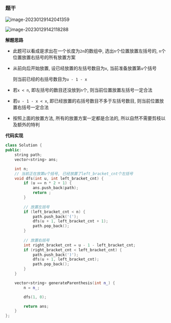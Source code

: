 ### 题干

![image-20230129142041359](http://www.cdn.liver0377.xyz/typora/202301291421300.png)

![image-20230129142118288](http://www.cdn.liver0377.xyz/typora/202301291421688.png)



**解题思路**

- 此题可以看成是求出在一个长度为`2n`的数组中, 选出`n`个位置放置左括号的, `n`个位置放置右括号的所有放置方案

- 从前向后开始放置, 设已经放置的左括号数目为`x`, 当前准备放置第`u`个括号

  则当前已经的右括号数目为`u - 1 - x`

- 若`x < n`, 即左括号的数目还没放到`n`个, 则当前位置放置左括号一定合法

- 若`u - 1 - x < x`, 即已经放置的右括号数目不多于左括号数目, 则当前位置放置右括号一定合法

- 按照上面的放置方法, 所有的放置方案一定都是合法的, 所以自然不需要剪枝以及额外的特判





**代码实现**

```cc
class Solution {
public:
    string path;
    vector<string> ans;

    int n;
    // 当前正在放第u个括号, 已经放置了left_bracket_cnt个左括号
    void dfs(int u, int left_bracket_cnt) {
        if (u == n * 2 + 1) {
            ans.push_back(path);
            return ;
        }
        
        // 放置左括号
        if (left_bracket_cnt < n) {
            path.push_back('(');
            dfs(u + 1, left_bracket_cnt + 1);
            path.pop_back();
        }
        
        // 放置右括号
        int right_bracket_cnt = u - 1 - left_bracket_cnt;
        if (right_bracket_cnt < left_bracket_cnt) {
            path.push_back(')');
            dfs(u + 1, left_bracket_cnt);
            path.pop_back();
        }
    }

    vector<string> generateParenthesis(int n_) {
        n = n_;

        dfs(1, 0);

        return ans;
    }
};
```

